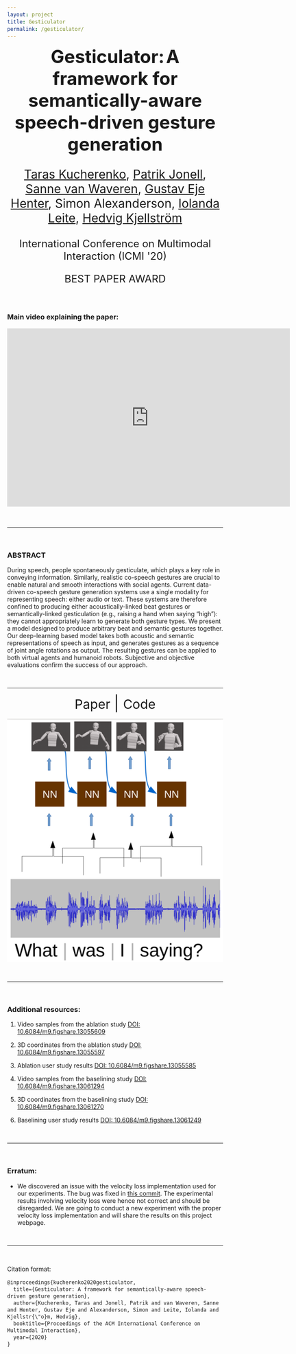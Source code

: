 ```yaml
---
layout: project
title: Gesticulator
permalink: /gesticulator/
---
```



<p align="center">
  <b style="font-size: 42px;"> Gesticulator:</b>
  <b style="font-size: 42px;"> A framework for semantically-aware speech-driven gesture generation </b>
  <p style="font-size: 28px;" align="center"> <a href="https://svito-zar.github.io/">Taras Kucherenko</a>, <a href="http://www.patrikjonell.se">Patrik Jonell</a>, <a href="https://svanwaveren.wordpress.com">Sanne van Waveren</a>, <a href="https://people.kth.se/~ghe/">Gustav Eje Henter</a>, Simon Alexanderson, <a href="https://iolandaleite.com">Iolanda Leite</a>, <a href="http://www.csc.kth.se/~hedvig/">Hedvig Kjellström</a> </p>
  <p style="font-size: 24px;" align="center"> International Conference on Multimodal Interaction (ICMI '20) </p>
  <p style="font-size: 24px;" align="center"> BEST PAPER AWARD </p>
</p>

&nbsp;

### Main video explaining the paper:

<iframe width="660" height="415" src="https://www.youtube.com/embed/VQ8he6jjW08" frameborder="0" allow="accelerometer; autoplay; encrypted-media; gyroscope; picture-in-picture" allowfullscreen></iframe>


&nbsp;

***

&nbsp;

### ABSTRACT
During speech, people spontaneously gesticulate, which plays a key role in conveying information. Similarly, realistic co-speech gestures are crucial to enable natural and smooth interactions with social agents. Current data-driven co-speech gesture generation systems use a single modality for representing speech: either audio or text. These systems are therefore confined to producing either acoustically-linked beat gestures or semantically-linked gesticulation (e.g., raising a hand when saying &ldquo;high&rdquo;): they cannot appropriately learn to generate both gesture types. We present a model designed to produce arbitrary beat and semantic gestures together. Our deep-learning based model takes both acoustic and semantic representations of speech as input, and generates gestures as a sequence of joint angle rotations as output. The resulting gestures can be applied to both virtual agents and humanoid robots. Subjective and objective evaluations confirm the success of our approach.

&nbsp;

***

<p align="center">
 <a href="https://arxiv.org/abs/2001.09326" style="font-size: 30px; text-decoration: none">Paper   </a>  
 <a style="font-size: 35px; text-decoration: none"> |   </a> 
 <a href="https://github.com/Svito-zar/gesticulator" style="font-size: 30px; text-decoration: none">   Code</a>   
</p>


<div style="text-align:center"><img src="../assets/gest_small.png" alt="portrait" align="middle"></div>


&nbsp;
***

&nbsp;

### Additional resources:
1. Video samples from the ablation study [DOI: 10.6084/m9.figshare.13055609](https://doi.org/10.6084/m9.figshare.13055609)
2. 3D coordinates from the ablation study [DOI: 10.6084/m9.figshare.13055597](https://doi.org/10.6084/m9.figshare.13055597)
3. Ablation user study results [DOI: 10.6084/m9.figshare.13055585](https://doi.org/10.6084/m9.figshare.13055585)

4. Video samples from the baselining study [DOI: 10.6084/m9.figshare.13061294](https://doi.org/10.6084/m9.figshare.13061294)
5. 3D coordinates from the baselining study [DOI: 10.6084/m9.figshare.13061270](https://doi.org/10.6084/m9.figshare.13061270)
6. Baselining user study results [DOI: 10.6084/m9.figshare.13061249](https://doi.org/10.6084/m9.figshare.13061249)

&nbsp;

***
&nbsp;

### Erratum:
- We discovered an issue with the velocity loss implementation used for our experiments. The bug was fixed in [this commit](https://github.com/Svito-zar/gesticulator/commit/11642221751593e801790907b0dd5247d88b6468). The experimental results involving velocity loss were hence not correct and should be disregarded. We are going to conduct a new experiment with the proper velocity loss implementation and will share the results on this project webpage.

&nbsp;

***
&nbsp;

Citation format:
```
@inproceedings{kucherenko2020gesticulator,
  title={Gesticulator: A framework for semantically-aware speech-driven gesture generation},
  author={Kucherenko, Taras and Jonell, Patrik and van Waveren, Sanne and Henter, Gustav Eje and Alexanderson, Simon and Leite, Iolanda and Kjellstr{\"o}m, Hedvig},
  booktitle={Proceedings of the ACM International Conference on Multimodal Interaction},
  year={2020}
}
```
